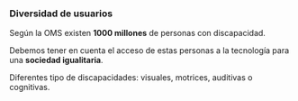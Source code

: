 ### Diversidad de usuarios

Según la OMS existen __1000 millones__ de personas con discapacidad.

Debemos tener en cuenta el acceso de estas personas a la tecnología para una __sociedad igualitaria__.

Diferentes tipo de discapacidades: visuales, motrices, auditivas o cognitivas.